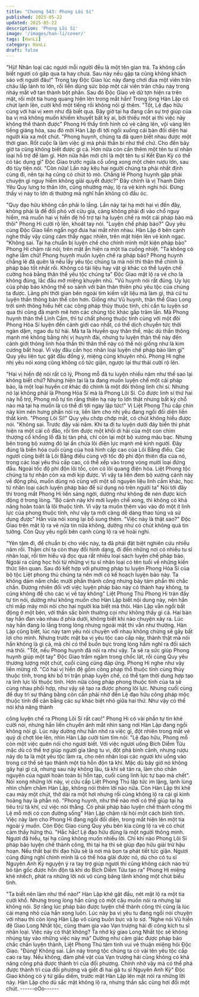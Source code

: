 ```yaml
---
title: "Chương 543: Phong Lôi Sí"
published: 2025-05-22
updated: 2025-05-22
description: 'Phong Lôi Sí'
image: '/images/han-li/cover/'
tags: [HanLi]
category: HanLi
draft: false
---
```


"Hừ! Nhân loại các ngươi mỗi người đều là một tên gian trá. Ta
không cần biết ngươi có găp qua ta hay chưa. Sau này nếu gặp ta
cũng không khách sáo với ngươi đâu!" Trong tay Độc Giao lúc
này đang chơi đùa một viên trân châu lấp lánh to lớn, rồi liền dùng
sức bóp một cái viên trân châu này trong nháy mắt vỡ tan thành
bột phấn. Sau đó Độc Giao vẻ dữ tợn hiện ra trên mặt, rồi một tia
hung quang hiện lên trong mắt hắn!
Trong lòng Hàn Lập có chút lạnh lên, cười khổ một tiếng rồi không
nói gì thêm.
"Tốt, Lệ đạo hữu cùng với hai vị xem như đã biết qua. Bây giờ tại
hạ đang cần sự trợ giúp của ba vị mà không muốn khiếm khuyết
bất kỳ ai, bởi thiếu một ai thì việc này không thể thành được"
Phong Hi thấy tình hình có vẻ căng lên, vội vàng lên tiếng giảng
hòa, sau đó mời Hàn Lập đi tới ngồi xuống cái bàn đối diện hai
người kia xa một chút.
"Phong huynh, chúng ta đã quen biết nhau được một thời gian.
Rốt cuộc là làm việc gì mà phải thần bí như thế chứ. Cho đến bây
giờ ta cũng không biết được gì cả. Hơn nữa còn cần thêm một tên
tu sĩ nhân loại hỗ trợ để làm gì. Hơn nữa hắn mới chỉ là một tên tu
sĩ Kết Đan Kỳ có thể có tác dụng gì" Độc Giao trước ngửa cổ
uống xong một chén rượu lớn, sau đó tùy tiện nói.
"Còn nữa! Lần này kêu hai người chúng ta phải nhất định cùng đi,
nên tại hạ cũng có chút tò mò. Chẳng lẽ Phong huynh gặp phải
chuyện gì nguy hiểm không giải quyết được?" Đây chính là vị
Thanh Diện Yêu Quy lưng to thân lớn, cũng nhướng mày, lộ ra vẻ
kinh nghi hỏi.
Đừng thấy vị này to lớn dị thường mà nghĩ hắn không có đầu óc.

"Quy đạo hữu không cần phải lo lắng. Lần này tại hạ mời hai vị
đến đây, không phải là để đối phó với cừu gia, càng không phải đi
vào chổ nguy hiểm, mà muốn hai vị hiền đệ hổ trợ tại hạ luyện
chế ra một cái pháp bảo mà thôi" Phong Hi cười rộ lên, khoát tay
nói.
"Luyện chế pháp bảo?" Quy yêu cùng Độc Giao liền ngẩn ngơ
đưa hai mắt nhìn nhau.
Hàn Lập ở bên cạnh nghe thấy vậy cũng cảm thấy ngạc nhiên,
trên mặt hiện lên vẻ kinh ngạc.
"Không sai. Tại hạ chuẩn bị luyện chế cho chính mình một kiện
pháp bảo" Phong Hi chậm rãi nói, trên mặt ẩn hiện ra một tia
cuồng nhiệt.
"Ta không có nghe lầm chứ! Phong huynh muốn luyện chế ra
pháp bảo? Phong huynh chẳng lẽ đã quên là nếu lấy yêu tộc
chúng ta mà nói thì thân thể chính là pháp bảo tốt nhất rồi. Không
có tài liệu hay vật gì khác có thể luyện chế cường hoá bằng thân
thể yêu tộc chúng ta" Độc Giao mặt lộ ra vẻ cho là không đúng,
lắc đầu mở miệng khuyên nhủ.
"Vũ huynh nói rất đúng. Uy lực của pháp bảo không thể so sánh
với bản thân thiên phú yêu tộc của chúng ta được. Lãng phí thời
gian bên ngoài tìm kiếm vật liệu mà làm gì, thà cứ tu luyện thần
thông bản thể còn hơn. Giống như Vũ huynh, thân thể Giao Long
trời sinh thông hiểu hết các công pháp thủy thuộc tính, chỉ cần tu
luyện sơ qua thì cũng đã mạnh mẽ hơn các chủng tộc khác gấp
trăm lần. Mà Phong huynh thân thể Linh Cầm, thì tư chất phong
thuộc tính cùng với một đôi Phong Hỏa Sí luyện đến cảnh giới cao
nhất, có thể dịch chuyển tức thời ngàn dặm, ngao du tứ hải. Mà ta
là Huyền quy thân thể, mặc dù thần thông mạnh mẽ không bằng
nhị vị huynh đài, nhưng tu luyện thân thể này đến cảnh giới thông
linh hóa thần thì thân thể này có thể nói giống như là kim cương
bất hoại. Vì vậy đâu cần học nhân loại luyện chế pháp bảo làm gì"
Quy yêu liên tục gật đầu đồng ý, miệng cũng khuyên nhủ.
Phong Hi nghe nhị yêu nói xong cũng không có tức giận, ngược
lại thư thái cười rộ lên.

"Hai vị hiền đệ nói rất có lý, Phong mỗ đã tu luyện nhiều năm như
thế sao lại không biết chứ? Nhưng hiện tại là ta đang muốn luyện
chế một cái pháp bảo, là một loại huyền cơ khác đó chính là một
đôi thông linh chi sí. Nhưng nó lại không phải là Phong Hỏa Sí mà
là Phong Lôi Sí. Có được linh sí thứ hai này hỗ trợ, Phong mỗ tự
tin rằng thiên hạ này to lớn thật nhưng bất kỳ chổ nào mà tại hạ
muốn là có thể đi tới ngay lập tức!" Vị Liệt Phong Thú cấp chín
này kìm nén hưng phấn nói ra, liền làm cho nhị yêu đang ngồi đối
diện liền thất kinh.
"Phong Lôi Sí!" Quy yêu chớp chớp mắt, có chút không hiểu được
nói.
"Không sai. Trước đây vài năm. Khi ta đi tu luyện dưới đáy biển thì
phát hiện ra một cái cô đảo, rồi tìm được một khối di hài của một
con chim thượng cổ khổng lồ đã bị tàn phá, chỉ còn lại một bộ
xương màu bạc. Nhưng bên trong bộ xương đó lại ẩn chứa lôi
điện lực mạnh mẽ kinh người. Đây đúng là biến hóa cuối cùng
của hoá hình cấp cao của Lôi Bằng điểu. Các ngươi cũng biết là
Lôi Bằng điểu cùng với tốc độ phi độn thiên địa của nó, trong các
loại yêu thú cấp cao, có thể xếp vào trong vòng mười loại đứng
đầu. Ngoài tốc độ phi độn lôi tốc, còn có lôi quang điện hỏa. Liệt
Phong tộc chúng ta tự nhận còn xa mới kịp được. Vì vậy ta liền
đem bộ xương cánh này về động phủ, muốn dùng nó cùng với
một số nguyên liệu linh cầm khác, học từ nhân loại cách luyện
pháp bảo để sử dụng nó trên người ta" Nói tới đây thì trong mắt
Phong Hi liền sáng ngời, dường như không đè nén được kích
động ở trong lòng.
"Bộ cánh này khi mới luyện chế xong, thì không có khả năng hoàn
toàn là lôi thuộc tính. Vì vậy ta muốn thêm vào vào đó một ít linh
lực của phong thuộc tính, như vậy ta mới càng dễ dàng thao túng
và sử dụng được" Hắn vừa nói xong lại bổ sung thêm.
"Việc này là thật sao?" Độc Giao trên mặt lộ ra vẻ nửa tin nữa
không, dường như có chút không quá tin tưởng.
Còn Quy yêu ngồi bên cạnh cũng lộ ra vẻ hoài nghi.

"Yên tâm đi, để chuẩn bị cho việc này, ta đã phải đặt biệt nghiên
cứu nhiều năm rồi. Thậm chí ta còn thay đổi hình dạng, đi đến
những nơi có nhiều tu sĩ nhân loại, rồi tìm hiểu và đọc qua rất
nhiều loại sách luyện chế pháp bảo. Ngoài ra cũng học hỏi từ
những vị tu sĩ nhân loại có tên tuổi về những kiến thức liên quan.
Sau đó kết hợp với phương pháp tu luyện Phong Hỏa Sí của bộ
tộc Liệt phong thú chúng ta nên mới có kế hoạch luyện bảo này.
Ta không dám nắm chắc mười phần thành công nhưng bảy tám
phần thì chắc chắn. Đương nhiên đối với việc luyện pháp bảo này
có thành hay không, ta cũng không để cho các vị về tay không"
Liệt Phong Thú Phong Hi tràn đầy tự tin nói, dường như không
muốn cho Hàn Lập biết nội dung này, nên hắn chỉ mấp máy môi
nói cho hai người kia biết mà thôi.
Hàn Lập vẫn ngồi bất động ở một bên, với thần sắc bình thường
coi như không thấy gì cả.
Hai bàn tay hắn đan vào nhau ở phía dưới, không biết khi nào
chuyện xảy ra. Lúc này hắn đang lo lắng trong lòng nhưng ngoài
mặt thì vẫn như thường.
Hàn Lập cũng biết, lúc này tam yêu nói chuyện với nhau không
chừng sẽ gây bất lợi cho mình. Nhưng trước mặt ba vị yêu tộc
cao cấp này, thành thật mà nói hắn không là gì cả, mà chỉ có thể
buồn bực trong lòng hầm nghĩ ra đối sách mà thôi.
"Tốt, nếu Phong huynh đã nói ra như vậy. Ta sẽ ra sức giúp
Phong huynh giúp một tay" Độc Giao trầm ngâm trong chốc lát,
rồi cùng Quy yêu thương lượng một chút, cuối cùng cũng đáp
ứng.
Phong Hi nghe như vậy liền mừng rỡ.
"Có hai vị hiền đệ gồm công pháp thổ thuộc tính cùng thủy thuộc
tính, trong khi bố trí trận pháp luyện chế, có thể tạm thời dung hợp
tạo ra linh lực lôi thuộc tính. Hơn nữa công pháp phong thuộc tính
của ta sẽ cùng nhau phối hợp, như vậy sẽ tạo ra được phong lôi
lực. Nhưng cuối cùng để duy trì sự thăng bằng còn cần phải nhờ
đến Lệ đạo hữu công pháp mộc thuộc tính để cân bằng các sự
khác biệt nhỏ giữa hai thứ. Như vậy có thể nói khả năng thành

công luyện chế ra Phong Lôi Sí rất cao!"
Phong Hi có vài phần tự tin khẻ cười nói, nhưng hắn liền chuyển
ánh mắt nhìn sang nơi Hàn Lập đang ngồi không nói gì. Lúc này
dường như hắn nhớ ra việc gì, đột nhiên trong mắt vẻ quỷ dị chợt
lóe lên, nhìn Hàn Lập cười tủm tỉm nói:
"Lệ đạo hữu, Phong mỗ còn một việc quên nói cho ngươi biết. Với
việc ngươi uống Bích Diễm Tửu mặc dù có thể trợ giúp ngươi gia
tăng tu vi, đột phá bình cảnh, nhưng rượu này do ta là một yêu tộc
làm ra, cho nên nhân loại các ngươi khi uống vào trong cơ thể sẽ
tạo thành một tia hỗn độn tà khí. Mặc dù bây giờ nó không gây hại
gì cả, nhưng sau này không lâu, tà khí sẽ tản ra, làm cho chân
nguyên của ngươi hoàn toàn bị hỗn tạp, cuối cùng linh lực tự bạo
mà chết".
Nói xong những lời này, vị cửu cấp Liệt Phong Thú lập tức im
lặng, lạnh lùng nhìn chằm chằm Hàn Lập, không nói thêm lời nào
nữa. Còn Hàn Lập thì khẽ cau mày một chút, thở dài ra một hơi
nhưng rồi cũng không lộ ra cái gì kinh hoảng hay là phẫn nộ.
"Phong huynh, như thế nào mới có thể giúp tại hạ tiêu trừ tà khí,
cứ việc nói thẳng. Có phải pháp bảo luyện chế thành công thì Lệ
mỗ mới có con đường sống" Hàn Lập chậm rãi hỏi một cách bình
tĩnh.
Việc này làm cho Phong Hi đang ngồi đối diện, trong mắt hiện lên
một tia ngoài ý muốn. Còn Độc Giao cùng Quy yêu bên kia cũng
lộ ra vẻ có chút cảm thấy hứng thú.
"Hắc hắc! Lệ đạo hữu đúng là một người thông minh. Ngươi đã
hiểu, tại hạ cũng không muốn nhiều lời. Chỉ khi nào Phong Lôi Sí
pháp bảo luyện chế thành công, thì tại hạ thì sẽ giúp đạo hữu giải
trừ hậu hoạn. Nếu thất bại thì đạo hữu sẽ là nơi mà bọn ta phát
tiết tức giận. Ngươi cũng đừng nghĩ chính mình là có thể hóa giải
được nó, dù cho có tu sĩ Nguyên Anh Kỳ nguyện ý ra tay trợ giúp
ngươi thì cũng không cách nào trừ bỏ tận gốc được hỗn độn tà
khí do Bích Diễm Tửu tạo ra" Phong Hi miệng khẽ nhếch, phát ra
những lời nói vô cùng băng lãnh không một chút biểu tình.

"Ta biết nên làm như thế nào!" Hàn Lập khẽ gật đầu, nét mặt lộ ra
một tia cười khổ.
Nhưng trong lòng hắn cũng có một câu muốn nói ra nhưng lại
không nói. Sợ rằng lúc pháp bảo được luyện chế thành công thì
cũng là lúc cái mạng nhỏ của hắn xong luôn.
Lúc này ba vị yêu tu đang ngồi nói chuyện với nhau thì còn lòng
Hàn Lập vô cùng buồn bực và lo sợ.
"Nghe nói Vũ hiền đệ Giao Long Nhất tộc, cũng tham gia vào Vạn
trượng hải đi công kích tu sĩ nhân loại. Việc này có thật không? Ta
nhớ kỹ giao Long Nhất tộc sẽ không nhúng tay vào những việc
này mà" Dường như cảm giác được pháp bảo chắc chắn luyện
thành, Liệt Phong Thú tâm tình vui vẻ thuận miệng hỏi Độc Giao.
"Đúng! Không sai. Lần này trong tộc chúng ta có vài tên yêu tộc
cấp cao ra tay. Nếu không, đám phế vật của Vạn trượng hải cũng
không có khả năng công phá được thành trì của đối phương.
Chính nhờ vậy mà có thể phá được thành trì của đối phương và
giết đi hai gã tu sĩ Nguyên Anh Kỳ" Độc Giao không có ý tứ giấu
diếm, trước mặt Hàn Lập lên mặt nói ra những lời này.
Hàn Lập cho dù sắc mặt không lộ ra, nhưng thần sắc cũng hơi đổi
một chút.
------oOo------
